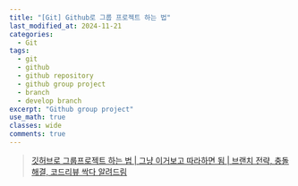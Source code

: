 ```yaml
---
title: "[Git] Github로 그룹 프로젝트 하는 법"
last_modified_at: 2024-11-21
categories:
  - Git
tags:
  - git
  - github
  - github repository
  - github group project
  - branch
  - develop branch
excerpt: "Github group project"
use_math: true
classes: wide
comments: true
---
```


> [깃허브로 그룹프로젝트 하는 법 | 그냥 이거보고 따라하면 됨 | 브랜치 전략, 충돌해결, 코드리뷰 싹다 알려드림](https://www.youtube.com/watch?v=tkkbYCajCjM)



